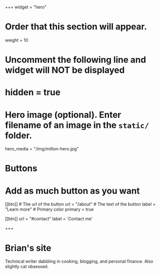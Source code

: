 +++
widget = "hero"
# Order that this section will appear.
weight = 10

# Uncomment the following line and widget will NOT be displayed
# hidden = true

# Hero image (optional). Enter filename of an image in the `static/` folder.
hero_media = "/img/milton-hero.jpg"

# Buttons
# Add as much button as you want
[[btn]]
	# The url of the button
  url = "/about"
	# The text of the button
  label = "Learn more"
	# Primary color
	primary = true

[[btn]]
  url = "#contact"
  label = 'Contact me'

+++

# Brian's site

Technical writer dabbling in cooking, blogging, and personal finance. Also slightly cat obsessed.

